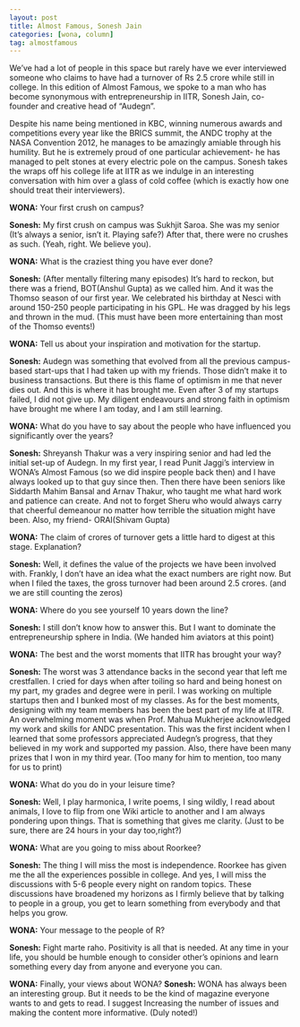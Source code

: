 ```yaml
---
layout: post
title: Almost Famous, Sonesh Jain
categories: [wona, column]
tag: almostfamous
---
```


We’ve had a lot of people in this space but rarely have we ever interviewed someone who claims to have had a turnover of Rs 2.5 crore while still in college. In this edition of Almost Famous, we spoke to a man who has become synonymous with entrepreneurship in IITR, Sonesh Jain, co-founder and creative head of “Audegn”. 

Despite his name being mentioned in KBC, winning numerous awards and competitions every year like the BRICS summit, the ANDC trophy at the NASA Convention 2012, he manages to be amazingly amiable through his humility. But he is extremely proud of one particular achievement- he has managed to pelt stones at every electric pole on the campus. Sonesh takes the wraps off his college life at IITR as we indulge in an interesting conversation with him over a glass of cold coffee (which is exactly how one should treat their interviewers).


**WONA:** Your first crush on campus?

**Sonesh:** My first crush on campus was Sukhjit Saroa. She was my senior (It’s always a senior, isn’t it. Playing safe?) After that, there were no crushes as such. (Yeah, right. We believe you).

**WONA:** What is the craziest thing you have ever done? 

**Sonesh:** (After mentally filtering many episodes) It’s hard to reckon, but there was a friend, BOT(Anshul Gupta) as we called him. And it was the Thomso season of our first year. We celebrated his birthday at Nesci with around 150-250 people participating in his GPL. He was dragged by his legs and thrown in the mud. (This must have been more entertaining than most of the Thomso events!)

**WONA:** Tell us about your inspiration and motivation for the startup.

**Sonesh:** Audegn was something that evolved from all the previous campus-based start-ups that I had taken up with my friends. Those didn’t make it to business transactions. But there is this flame of optimism in me that never dies out. And this is where it has brought me. Even after 3 of my startups failed, I did not give up. My diligent endeavours and strong faith in optimism have brought me where I am today, and I am still learning.

**WONA:** What do you have to say about the people who have influenced you significantly over the years? 

**Sonesh:** Shreyansh Thakur was a very inspiring senior and had led the initial set-up of Audegn. In my first year, I read Punit Jaggi’s interview in WONA’s Almost Famous (so we did inspire people back then) and I have always looked up to that guy since then. Then there have been seniors like Siddarth Mahim Bansal and Arnav Thakur, who taught me what hard work and patience can create. And not to forget Sheru who would always carry that cheerful demeanour no matter how terrible the situation might have been. Also, my friend- ORAI(Shivam Gupta)

**WONA:** The claim of crores of turnover gets a little hard to digest at this stage. Explanation?

**Sonesh:** Well, it defines the value of the projects we have been involved with. Frankly, I don’t have an idea what the exact numbers are right now. But when I filed the taxes, the gross turnover had been around 2.5 crores. (and we are still counting the zeros)

**WONA:** Where do you see yourself 10 years down the line?

**Sonesh:** I still don’t know how to answer this. But I want to dominate the entrepreneurship sphere in India. (We handed him aviators at this point)

**WONA:** The best and the worst moments that IITR has brought your way?

**Sonesh:** The worst was 3 attendance backs in the second year that left me crestfallen. I cried for days when after toiling so hard and being honest on my part, my grades and degree were in peril. I was working on multiple startups then and I bunked most of my classes. 
As for the best moments, designing with my team members has been the best part of my life at IITR. An overwhelming moment was when Prof. Mahua Mukherjee acknowledged my work and skills for ANDC presentation. This was the first incident when I learned that some professors appreciated Audegn’s progress, that they believed in my work and supported my passion. Also, there have been many prizes that I won in my third year. (Too many for him to mention, too many for us to print)

**WONA:** What do you do in your leisure time?

**Sonesh:** Well, I play harmonica, I write poems, I sing wildly, I read about animals, I love to flip from one Wiki article to another and I am always pondering upon things. That is something that gives me clarity. (Just to be sure, there are 24 hours in your day too,right?)

**WONA:** What are you going to miss about Roorkee?

**Sonesh:** The thing I will miss the most is independence. Roorkee has given me the all the experiences possible in college. And yes, I will miss the discussions with 5-6 people every night on random topics. These discussions have broadened my horizons as I firmly believe that by talking to people in a group, you get to learn something from everybody and that helps you grow.

**WONA:** Your message to the people of R?

**Sonesh:** Fight marte raho. Positivity is all that is needed. At any time in your life, you should be humble enough to consider other’s opinions and learn something every day from anyone and everyone you can.

**WONA:** Finally, your views about WONA?
**Sonesh:** WONA has always been an interesting group. But it needs to be the kind of magazine everyone wants to and gets to read. I suggest Increasing the number of issues and making the content more informative. (Duly noted!)